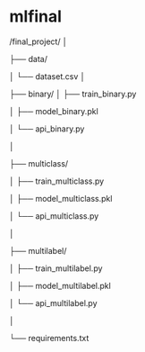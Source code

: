 # mlfinal
/final_project/
│

├── data/

│   └── dataset.csv
│

├── binary/
│   ├── train_binary.py

│   ├── model_binary.pkl

│   └── api_binary.py

│


├── multiclass/

│   ├── train_multiclass.py

│   ├── model_multiclass.pkl

│   └── api_multiclass.py

│

├── multilabel/

│   ├── train_multilabel.py

│   ├── model_multilabel.pkl

│   └── api_multilabel.py

│

└── requirements.txt
